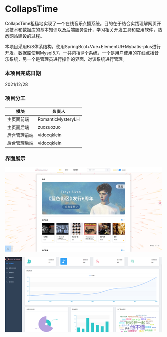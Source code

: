 # CollapsTime

CollapsTime粗糙地实现了一个在线音乐点播系统。目的在于结合实践理解网页开发技术和数据库的基本知识以及后端服务设计，学习相关开发工具和应用软件，熟悉网站建设的过程。

本项目采用B/S体系结构，使用SpringBoot+Vue+ElementUI+Mybatis-plus进行开发，数据库使用Mysql5.7，一共包括两个系统，一个是用户使用的在线点播音乐系统，另一个是管理员进行操作的界面，对该系统进行管理。


### 本项目完成日期

2021/12/28
### 项目分工
| 模块            | 负责人   |
|-----------------|----------|
| 主页面前端      | RomanticMysteryLH    |
| 主页面后端      | zuozuozuo     |
| 后台管理前端    | vidocqklein     |
| 后台管理后端    | vidocqklein     |
### 界面展示

![home](pics/home.jpeg)

![admin](pics/admin.png)
